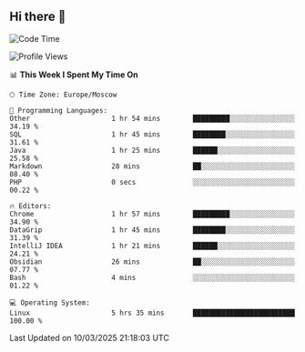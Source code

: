 ## Hi there 👋
<!--START_SECTION:waka-->
![Code Time](http://img.shields.io/badge/Code%20Time-4%2C778%20hrs%2029%20mins-blue)

![Profile Views](http://img.shields.io/badge/Profile%20Views-3-blue)

📊 **This Week I Spent My Time On** 

```text
🕑︎ Time Zone: Europe/Moscow

💬 Programming Languages: 
Other                    1 hr 54 mins        █████████░░░░░░░░░░░░░░░░   34.19 % 
SQL                      1 hr 45 mins        ████████░░░░░░░░░░░░░░░░░   31.61 % 
Java                     1 hr 25 mins        ██████░░░░░░░░░░░░░░░░░░░   25.58 % 
Markdown                 28 mins             ██░░░░░░░░░░░░░░░░░░░░░░░   08.40 % 
PHP                      0 secs              ░░░░░░░░░░░░░░░░░░░░░░░░░   00.22 % 

🔥 Editors: 
Chrome                   1 hr 57 mins        █████████░░░░░░░░░░░░░░░░   34.90 % 
DataGrip                 1 hr 45 mins        ████████░░░░░░░░░░░░░░░░░   31.39 % 
IntelliJ IDEA            1 hr 21 mins        ██████░░░░░░░░░░░░░░░░░░░   24.21 % 
Obsidian                 26 mins             ██░░░░░░░░░░░░░░░░░░░░░░░   07.77 % 
Bash                     4 mins              ░░░░░░░░░░░░░░░░░░░░░░░░░   01.22 % 

💻 Operating System: 
Linux                    5 hrs 35 mins       █████████████████████████   100.00 % 
```


 Last Updated on 10/03/2025 21:18:03 UTC
<!--END_SECTION:waka-->
<!--
**w3ll1ngt/w3ll1ngt** is a ✨ _special_ ✨ repository because its `README.md` (this file) appears on your GitHub profile.

Here are some ideas to get you started:

- 🔭 I’m currently working on ...
- 🌱 I’m currently learning ...
- 👯 I’m looking to collaborate on ...
- 🤔 I’m looking for help with ...
- 💬 Ask me about ...
- 📫 How to reach me: ...
- 😄 Pronouns: ...
- ⚡ Fun fact: ...
-->
